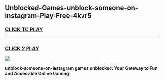 
## Unblocked-Games-unblock-someone-on-instagram-Play-Free-4kvr5
<h3>
<a href="https://premium76.site?title=unblock-someone-on-instagram&ref=10A">CLICK TO PLAY</a></h3>
<hr>

<h3>
<a href="https://premium76.site?title=unblock-someone-on-instagram&ref=10A">CLICK 2 PLAY</a>
  
</h3>

<a href="https://premium76.site?title=unblock-someone-on-instagram&ref=10A"><img src="https://clearcache.store/games.png"></a>


**unblock-someone-on-instagram games unblocked: Your Gateway to Fun and Accessible Online Gaming**
